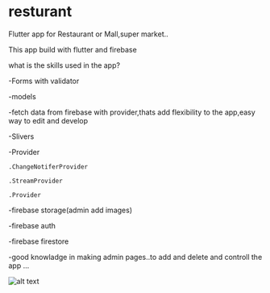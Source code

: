 # resturant

Flutter app for Restaurant or Mall,super market..



  This app build with flutter and firebase
  
  what is the skills used in the app?
  
  -Forms with validator
  
  -models
  
  -fetch data from firebase with provider,thats add flexibility to the app,easy way to edit and develop
  
  -Slivers
  
  -Provider
  
    .ChangeNotiferProvider
    
    .StreamProvider
    
    .Provider
  
  -firebase storage(admin add images)
  
  -firebase auth
  
  -firebase firestore
  
  -good knowladge in making admin pages..to add and delete and controll the app
  ...
  
  

![alt text](blob:https://web.whatsapp.com/64401e6b-4ca1-4578-8583-23fd61f92c53)



